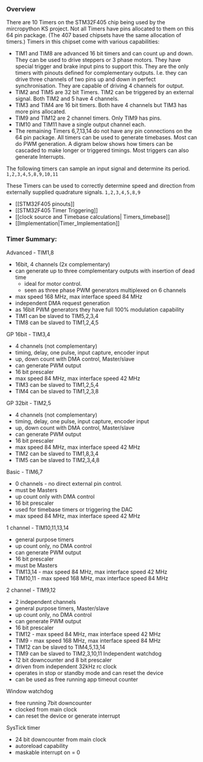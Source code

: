 ### Overview
There are 10 Timers on the STM32F405 chip being used by the mircropython KS project. Not all Timers have pins allocated to them on this 64 pin package. (The 407 based chipsets have the same allocation of timers.)
Timers in this chipset come with various capabilities:
* TIM1 and TIM8 are advanced 16 bit timers and can count up and down. They can be used to drive steppers or 3 phase motors. They have special trigger and brake input pins to support this. They are the only timers with pinouts defined for complementary outputs. I.e. they can drive three channels of two pins up and down in perfect synchronisation. They are capable of driving 4 channels for output.
* TIM2 and TIM5 are 32 bit Timers. TIM2 can be triggered by an external signal. Both TIM2 and 5 have 4 channels.
* TIM3 and TIM4 are 16 bit timers. Both have 4 channels but TIM3 has more pins allocated.
* TIM9 and TIM12 are 2 channel timers. Only TIM9 has pins.
* TIM10 and TIM11 have a single output channel each.
* The remaining Timers 6,7,13,14 do not have any pin connections on the 64 pin package.
All timers can be used to generate timebases. Most can do PWM generation. A digram below shows how timers can be cascaded to make longer or triggered timings. Most triggers can also generate Interrupts.

The following timers can sample an input signal and determine its period. `1,2,3,4,5,8,9,10,11`

These Timers can be used to correctly determine speed and direction from externally supplied quadrature signals. `1,2,3,4,5,8,9`

* [[STM32F405 pinouts]]
* [[STM32F405 Timer Triggering]]
* [[clock source and Timebase calculations| Timers_timebase]]
* [[Implementation|Timer_Implementation]]

### Timer Summary:
Advanced - TIM1,8
* 16bit, 4 channels (2x complementary)
* can generate up to three complementary outputs with insertion of dead time
  * ideal for motor control.
  * seen as three phase PWM generators multiplexed on 6 channels
* max speed 168 MHz, max interface speed 84 MHz
* independent DMA request generation
* as 16bit PWM generators they have full 100% modulation capability
* TIM1 can be slaved to TIM5,2,3,4
* TIM8 can be slaved to TIM1,2,4,5

GP 16bit - TIM3,4
* 4 channels (not complementary)
* timing, delay, one pulse, input capture, encoder input
* up, down count with DMA control, Master/slave
* can generate PWM output
* 16 bit prescaler
* max speed 84 MHz, max interface speed 42 MHz
* TIM3 can be slaved to TIM1,2,5,4
* TIM4 can be slaved to TIM1,2,3,8

GP 32bit - TIM2,5
* 4 channels (not complementary)
* timing, delay, one pulse, input capture, encoder input
* up, down count with DMA control, Master/slave
* can generate PWM output
* 16 bit prescaler
* max speed 84 MHz, max interface speed 42 MHz
* TIM2 can be slaved to TIM1,8,3,4
* TIM5 can be slaved to TIM2,3,4,8

Basic - TIM6,7
* 0 channels - no direct external pin control.
* must be Masters
* up count only with DMA control
* 16 bit prescaler
* used for timebase timers or triggering the DAC
* max speed 84 MHz, max interface speed 42 MHz

1 channel - TIM10,11,13,14
* general purpose timers
* up count only, no DMA control
* can generate PWM output
* 16 bit prescaler
* must be Masters
* TIM13,14 - max speed 84 MHz, max interface speed 42 MHz
* TIM10,11 - max speed 168 MHz, max interface speed 84 MHz

2 channel - TIM9,12
* 2 independent channels
* general purpose timers, Master/slave
* up count only, no DMA control
* can generate PWM output
* 16 bit prescaler
* TIM12 - max speed 84 MHz, max interface speed 42 MHz
* TIM9 - max speed 168 MHz, max interface speed 84 MHz
* TIM12 can be slaved to TIM4,5,13,14
* TIM9 can be slaved to TIM2,3,10,11
Independent watchdog
* 12 bit downcounter and 8 bit prescaler
* driven from independent 32kHz rc clock
* operates in stop or standby mode and can reset the device
* can be used as free running app  timeout counter

Window watchdog
* free running 7bit downcounter
* clocked from main clock
* can reset the device or generate interrupt

SysTick timer
* 24 bit downcounter from main clock
* autoreload capability
* maskable interrupt on = 0